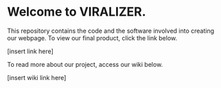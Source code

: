 # Welcome to VIRALIZER.

This repository contains the code and the software involved into creating our webpage. To view our final product, click the link below.

[insert link here]

To read more about our project, access our wiki below.

[insert wiki link here]
